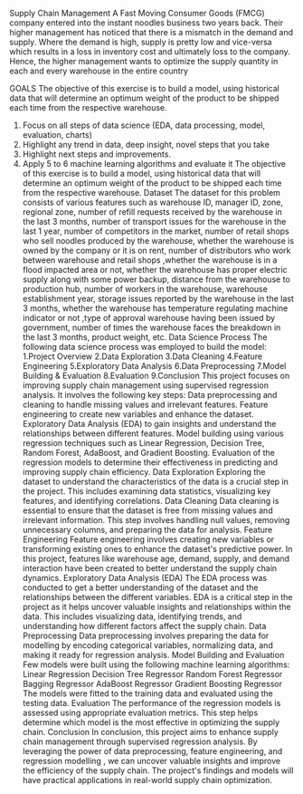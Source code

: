 Supply Chain Management
A Fast Moving Consumer Goods (FMCG) company entered into the instant noodles business two years back. Their higher management has noticed that there is a mismatch in the demand and supply. Where the demand is high, supply is pretty low and vice-versa which results in a loss in inventory cost and ultimately loss to the company. Hence, the higher management wants to optimize the supply quantity in each and every warehouse in the entire country
 
GOALS
The objective of this exercise is to build a model, using historical data that will determine an optimum weight of the product to be shipped each time from the respective warehouse.
1.	Focus on all steps of data science (EDA, data processing, model, evaluation, charts)
2.	Highlight any trend in data, deep insight, novel steps that you take
3.	Highlight next steps and improvements.
4.	Apply 5 to 6 machine learning algorithms and evaluate it
The objective of this exercise is to build a model, using historical data that will determine an optimum weight of the product to be shipped each time from the respective warehouse.
Dataset The dataset for this problem consists of various features such as warehouse ID, manager ID, zone, regional zone, number of refill requests received by the warehouse in the last 3 months, number of transport issues for the warehouse in the last 1 year, number of competitors in the market, number of retail shops who sell noodles produced by the warehouse, whether the warehouse is owned by the company or it is on rent, number of distributors who work between warehouse and retail shops ,whether the warehouse is in a flood impacted area or not, whether the warehouse has proper electric supply along with some power backup, distance from the warehouse to production hub, number of workers in the warehouse, warehouse establishment year, storage issues reported by the warehouse in the last 3 months, whether the warehouse has temperature regulating machine indicator or not ,type of approval warehouse having been issued by government, number of times the warehouse faces the breakdown in the last 3 months, product weight, etc.
Data Science Process The following data science process was employed to build the model:
1.Project Overview
2.Data Exploration
3.Data Cleaning
4.Feature Engineering
5.Exploratory Data Analysis
6.Data Preprocessing
7.Model Building & Evaluation
8.Evaluation
9.Conclusion This project focuses on improving supply chain management using supervised regression analysis. It involves the following key steps:
Data preprocessing and cleaning to handle missing values and irrelevant features. Feature engineering to create new variables and enhance the dataset. Exploratory Data Analysis (EDA) to gain insights and understand the relationships between different features. Model building using various regression techniques such as Linear Regression, Decision Tree, Random Forest, AdaBoost, and Gradient Boosting. Evaluation of the regression models to determine their effectiveness in predicting and improving supply chain efficiency.
Data Exploration Exploring the dataset to understand the characteristics of the data is a crucial step in the project. This includes examining data statistics, visualizing key features, and identifying correlations.
Data Cleaning Data cleaning is essential to ensure that the dataset is free from missing values and irrelevant information. This step involves handling null values, removing unnecessary columns, and preparing the data for analysis.
Feature Engineering Feature engineering involves creating new variables or transforming existing ones to enhance the dataset's predictive power. In this project, features like warehouse age, demand, supply, and demand interaction have been created to better understand the supply chain dynamics.
Exploratory Data Analysis (EDA) The EDA process was conducted to get a better understanding of the dataset and the relationships between the different variables. EDA is a critical step in the project as it helps uncover valuable insights and relationships within the data. This includes visualizing data, identifying trends, and understanding how different factors affect the supply chain.
Data Preprocessing Data preprocessing involves preparing the data for modelling  by encoding categorical variables, normalizing data, and making it ready for regression analysis.
Model Building and Evaluation Few models were built using the following machine learning algorithms:
Linear Regression
Decision Tree Regressor
Random Forest Regressor
Bagging Regressor
AdaBoost Regressor
Gradient Boosting Regressor
The models were fitted to the training data and evaluated using the testing data.
Evaluation The performance of the regression models is assessed using appropriate evaluation metrics. This step helps determine which model is the most effective in optimizing the supply chain.
Conclusion In conclusion, this project aims to enhance supply chain management through supervised regression analysis. By leveraging the power of data preprocessing, feature engineering, and regression modelling , we can uncover valuable insights and improve the efficiency of the supply chain. The project's findings and models will have practical applications in real-world supply chain optimization.
